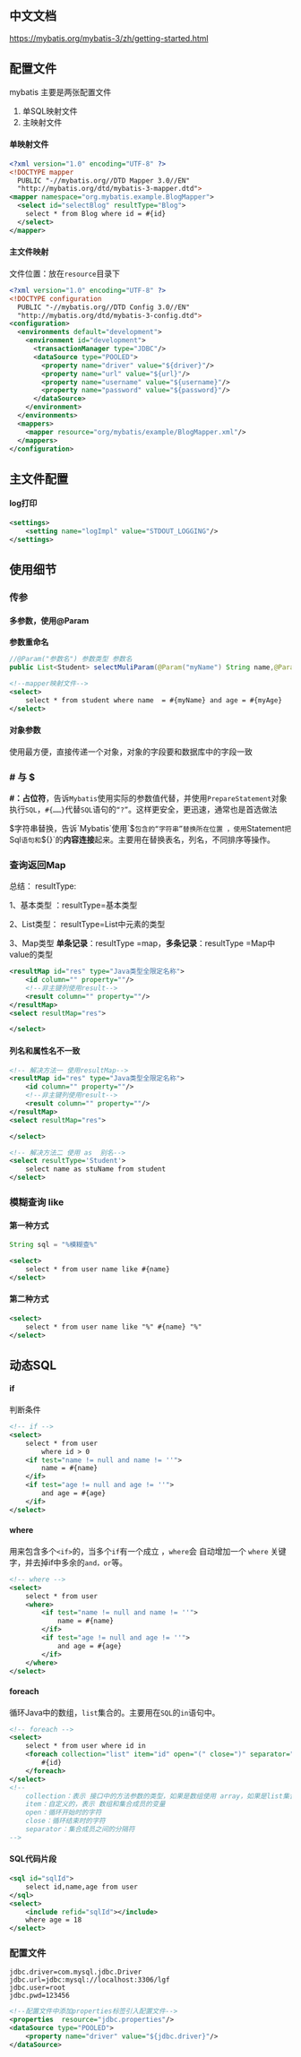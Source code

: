 ## 中文文档

https://mybatis.org/mybatis-3/zh/getting-started.html

## 配置文件

mybatis 主要是两张配置文件

1. 单SQL映射文件
2. 主映射文件

#### 单映射文件

```xml
<?xml version="1.0" encoding="UTF-8" ?>
<!DOCTYPE mapper
  PUBLIC "-//mybatis.org//DTD Mapper 3.0//EN"
  "http://mybatis.org/dtd/mybatis-3-mapper.dtd">
<mapper namespace="org.mybatis.example.BlogMapper">
  <select id="selectBlog" resultType="Blog">
    select * from Blog where id = #{id}
  </select>
</mapper>
```

#### 主文件映射

文件位置：放在`resource`目录下

```xml
<?xml version="1.0" encoding="UTF-8" ?>
<!DOCTYPE configuration
  PUBLIC "-//mybatis.org//DTD Config 3.0//EN"
  "http://mybatis.org/dtd/mybatis-3-config.dtd">
<configuration>
  <environments default="development">
    <environment id="development">
      <transactionManager type="JDBC"/>
      <dataSource type="POOLED">
        <property name="driver" value="${driver}"/>
        <property name="url" value="${url}"/>
        <property name="username" value="${username}"/>
        <property name="password" value="${password}"/>
      </dataSource>
    </environment>
  </environments>
  <mappers>
    <mapper resource="org/mybatis/example/BlogMapper.xml"/>
  </mappers>
</configuration>
```

## 主文件配置

#### log打印

```xml
<settings>
    <setting name="logImpl" value="STDOUT_LOGGING"/>
</settings>
```

## 使用细节 

### 传参

#### 多参数，使用@Param

**参数重命名**

```java
//@Param("参数名") 参数类型 参数名
public List<Student> selectMuliParam(@Param("myName") String name,@Param("myAge") Integer age)
```

```xml
<!--mapper映射文件-->
<select>
	select * from student where name  = #{myName} and age = #{myAge}
</select>
```

#### 对象参数

使用最方便，直接传递一个对象，对象的字段要和数据库中的字段一致

### # 与 $

**#：占位符**，告诉`Mybatis`使用实际的参数值代替，并使用`PrepareStatement`对象执行`SQL`，`#{……}`代替`SQL`语句的`“?”`。这样更安全，更迅速，通常也是首选做法

$字符串替换，告诉`Mybatis`使用`$`包含的“字符串”替换所在位置 ，使用`Statement`把`Sql`语句和`${}`的**内容连接**起来。主要用在替换表名，列名，不同排序等操作。

### 查询返回Map

总结：
resultType:

1、基本类型  ：resultType=基本类型

2、List类型：   resultType=List中元素的类型

3、Map类型    **单条记录**：resultType =map，**多条记录**：resultType =Map中value的类型

```xml
<resultMap id="res" type="Java类型全限定名称">
	<id column="" property=""/>
    <!--非主键列使用result-->
    <result column="" property=""/>
</resultMap>
<select resultMap="res">

</select>
```

#### 列名和属性名不一致

```xml
<!-- 解决方法一 使用resultMap-->
<resultMap id="res" type="Java类型全限定名称">
	<id column="" property=""/>
    <!--非主键列使用result-->
    <result column="" property=""/>
</resultMap>
<select resultMap="res">

</select>

<!-- 解决方法二 使用 as  别名-->
<select resultType='Student'>
	select name as stuName from student
</select>
```

### 模糊查询 like

#### 第一种方式

```java
String sql = "%模糊查%"
```

```xml
<select>
	select * from user name like #{name}
</select>
```

#### 第二种方式

```xml
<select>
	select * from user name like "%" #{name} "%"
</select>
```

## 动态SQL

#### if

判断条件

```xml
<!-- if -->
<select>
	select * from user 
    	where id > 0
    <if test="name != null and name != ''">
    	name = #{name}
    </if>
    <if test="age != null and age != ''">
    	and age = #{age}
    </if>
</select>
```

#### where

用来包含多个`<if>`的，当多个`if`有一个成立 ，`where`会 自动增加一个 `where` 关键字，并去掉if中多余的`and，or`等。

```xml
<!-- where -->
<select>
	select * from user 
    <where>
    	<if test="name != null and name != ''">
    		name = #{name}
    	</if>
    	<if test="age != null and age != ''">
    		and age = #{age}
    	</if>
    </where>
</select>
```

####  foreach

循环Java中的数组，`list`集合的。主要用在`SQL`的`in`语句中。

```xml
<!-- foreach -->
<select>
	select * from user where id in
    <foreach collection="list" item="id" open="(" close=")" separator=",">
    	#{id}
    </foreach>
</select>
<!-- 
 	collection：表示 接口中的方法参数的类型，如果是数组使用 array，如果是list集合，使用list
	item：自定义的，表示 数组和集合成员的变量
	open：循环开始时的字符
	close：循环结束时的字符
	separator：集合成员之间的分隔符
-->
```

#### SQL代码片段

```xml
<sql id="sqlId">
	select id,name,age from user
</sql>
<select>
	<include refid="sqlId"></include>
    where age = 18
</select>
```

### 配置文件

```properties
jdbc.driver=com.mysql.jdbc.Driver
jdbc.url=jdbc:mysql://localhost:3306/lgf
jdbc.user=root
jdbc.pwd=123456
```

```xml
<!--配置文件中添加properties标签引入配置文件-->
<properties  resource="jdbc.properties"/>
<dataSource type="POOLED">
	<property name="driver" value="${jdbc.driver}"/>
</dataSource>
```

